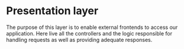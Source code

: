 # Presentation layer

The purpose of this layer is to enable external frontends to access our application.
Here live all the controllers and the logic responsible for handling requests as well
as providing adequate responses.